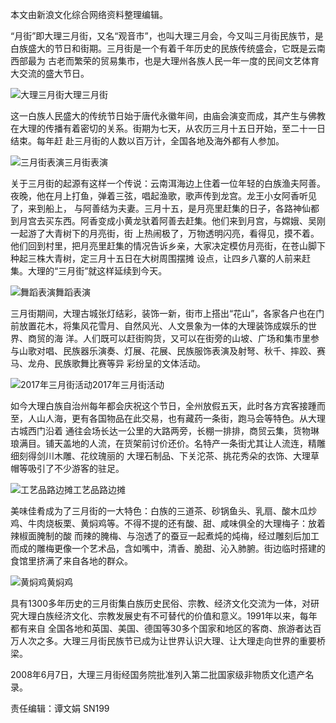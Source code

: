 本文由新浪文化综合网络资料整理编辑。

“月街”即大理三月街，又名“观音市”，也叫大理三月会，今又叫三月街民族节，是白族盛大的节日和街期。三月街是一个有着千年历史的民族传统盛会，它既是云南西部最为
古老而繁荣的贸易集市，也是大理州各族人民一年一度的民间文艺体育大交流的盛大节日。

![大理三月街](http://n.sinaimg.cn/video/transform/664/w400h264/20180702/BQD7-fzrwiaz8085539.jpg)大理三月街

这一白族人民盛大的传统节日始于唐代永徽年间，由庙会演变而成，其产生与佛教在大理的传播有着密切的关系。街期为七天，从农历三月十五日开始，至二十一日结束。每年赶
赴三月街的人数以百万计，全国各地及海外都有人参加。

![三月街表演](http://n.sinaimg.cn/video/transform/107/w550h357/20180702/2SLJ-fzrwiaz8085576.jpg)三月街表演

关于三月街的起源有这样一个传说：云南洱海边上住着一位年轻的白族渔夫阿善。夜晚，他在月上打鱼，弹着三弦，唱起渔歌，歌声传到龙宫。龙王小女阿香听见了，来到船上，
与阿善结为夫妻。三月十五，是月亮里赶集的日子，各路神仙都到月宫去买东西。阿香变成小黄龙驮着阿善去赶集。他们来到月宫，与嫦娥、吴刚一起游了大青树下的月亮街，街
上热闹极了，万物透明闪亮，看得见，摸不着。他们回到村里，把月亮里赶集的情况告诉乡亲，大家决定模仿月亮街，在苍山脚下种起三株大青树，定三月十五日在大树周围摆摊
设点，让四乡八寨的人前来赶集。大理的“三月街”就这样延续到今天。

![舞蹈表演](http://n.sinaimg.cn/video/transform/114/w550h364/20180702/y9mP-fzrwiaz8085615.jpg)舞蹈表演

三月街期间，大理古城张灯结彩，装饰一新，街市上搭出“花山”，各家各户也在门前放置花木，将集风花雪月、自然风光、人文景象为一体的大理装饰成娱乐的世界、商贸的海
洋。人们既可以赶街购货，又可以在街旁的山坡、广场和集市里参与山歌对唱、民族器乐演奏、灯展、花展、民族服饰表演及射弩、秋千、摔跤、赛马、龙舟、民族歌舞比赛等异
彩纷呈的文体活动。

![2017年三月街活动](http://n.sinaimg.cn/video/transform/90/w550h340/20180702/_auS-fzrwiaz8085226.jpg)2017年三月街活动

如今大理白族自治州每年都会庆祝这个节日，全州放假五天，此时各方宾客接踵而至，人山人海，更有各国物品在此交易，也有藏药一条街，跑马会等特色。从大理古城西门沿着
通往会场长达一公里的大路两旁，长棚一排排，商贸云集，货物琳琅满目。铺天盖地的人流，在货架前讨价还价。名特产一条街尤其让人流连，精雕细刻得剑川木雕、花纹瑰丽的
大理石制品、下关沱茶、挑花秀朵的衣饰、大理草帽等吸引了不少游客的驻足。

![工艺品路边摊](http://n.sinaimg.cn/video/transform/162/w550h412/20180702/BNkR-hespqry6225956.jpg)工艺品路边摊

美味佳肴成为了三月街的一大特色：白族的三道茶、砂锅鱼头、乳扇、酸木瓜炒鸡、牛肉烧板栗、黄焖鸡等。不得不提的还有酸、甜、咸味俱全的大理梅子：放着辣椒面腌制的酸
而辣的腌梅、与泡透了的蚕豆一起煮炖的炖梅，经过雕刻后加工而成的雕梅更像一个艺术品，含如嘴中，清香、脆甜、沁入肺腑。街边临时搭建的食馆里挤满了来自各地的群众。

![黄焖鸡](http://n.sinaimg.cn/video/transform/118/w550h368/20180702/VhMP-hespqry6208458.jpg)黄焖鸡

具有1300多年历史的三月街集白族历史民俗、宗教、经济文化交流为一体，对研究大理白族经济文化、宗教发展史有不可替代的价值和意义。1991年以来，每年都有来自
全国各地和英国、美国、德国等30多个国家和地区的客商、旅游者达百万人次之多。大理三月街民族节已成为让世界认识大理、让大理走向世界的重要桥梁。

2008年6月7日，大理三月街经国务院批准列入第二批国家级非物质文化遗产名录。

责任编辑：谭文娟 SN199

